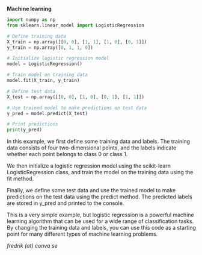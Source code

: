__Machine learning__
```python
import numpy as np
from sklearn.linear_model import LogisticRegression

# Define training data
X_train = np.array([[0, 0], [1, 1], [1, 0], [0, 1]])
y_train = np.array([0, 1, 1, 0])

# Initialize logistic regression model
model = LogisticRegression()

# Train model on training data
model.fit(X_train, y_train)

# Define test data
X_test = np.array([[0, 0], [1, 0], [0, 1], [1, 1]])

# Use trained model to make predictions on test data
y_pred = model.predict(X_test)

# Print predictions
print(y_pred)
```
In this example, we first define some training data and labels. The training data consists of four two-dimensional points, and the labels indicate whether each point belongs to class 0 or class 1.

We then initialize a logistic regression model using the scikit-learn LogisticRegression class, and train the model on the training data using the fit method.

Finally, we define some test data and use the trained model to make predictions on the test data using the predict method. The predicted labels are stored in y_pred and printed to the console.

This is a very simple example, but logistic regression is a powerful machine learning algorithm that can be used for a wide range of classification tasks. By changing the training data and labels, you can use this code as a starting point for many different types of machine learning problems.

_fredrik (at) conva se_
